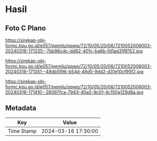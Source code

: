 # Hasil

## Foto C Plano

https://sirekap-obj-formc.kpu.go.id/e057/pemilu/ppwp/72/10/05/20/06/7210052006003-20240316-171335--7bb96cdc-dd82-401c-ba6b-fd1ad31f8152.jpg

https://sirekap-obj-formc.kpu.go.id/e057/pemilu/ppwp/72/10/05/20/06/7210052006003-20240316-171351--48db5f96-b54d-49d5-9dd2-d31e10cf95f2.jpg

https://sirekap-obj-formc.kpu.go.id/e057/pemilu/ppwp/72/10/05/20/06/7210052006003-20240316-171410--26097fca-7943-40a5-9c01-4c150e129d8a.jpg


## Metadata

| Key        | Value               |
| ---------- | ------------------- |
| Time Stamp | 2024-03-16 17:30:00 |




